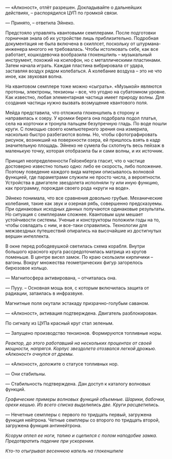— «Алконост», отлёт разрешен. Докладывайте о дальнейших действиях, – распорядился ЦУП по громкой связи. 

— Принято, – ответила Эйнеко.

Предстояло управлять квантовыми семплерами. После подготовки горничная знала об их устройстве лишь приблизительно. Подробная документация не была включена в скиллсет, поскольку от штурмана-инженера многого не требовалась. Чтобы истолковать себе, как все работает, кошкодевочка вообразила глокеншпиль – музыкальный инструмент, похожий на ксилофон, но с металлическими пластинами. Затем начала играть. Каждая пластина вибрировала от удара, заставляя воздух рядом колебаться. А колебание воздуха – это не что иное, как звуковая волна. 

На квантовом семплере тоже можно «сыграть». «Музыкой» являются протоны, электроны, тензионы – все, что угодно на субатомном уровне. Как известно, любая элементарная частица имеет природу волны. Для создания частицы нужно вызвать возмущение квантового поля.

Мейда представила, что отложила глокеншпиль в сторону и направилась к озеру.  У кромки берега она подобрала подол платья, села на корточки и тронула пальцем безупречную гладь. По воде пошли круги. С помощью своего компьютерного зрения она измерила, насколько быстро разбегаются волны. Но, чтобы сфотографировать рисунок, возникший на поверхности озера, ей пришлось взять в кадр значительную площадь. Эйнеко не сумела бы схлопнуть весь пейзаж в маленькую точку, которая отобразила бы и сами волны, и их источник.

Принцип неопределенности Гейзенберга гласит, что о частице достоверно известно только одно: либо ее скорость, либо положение. Поэтому поведение каждого вида материи описывалось волновой функцией, где параметрами служили не просто числа, а вероятности. Устройства в двигателе звездолета исполняли ту или иную функцию, как программу, порождая своего рода «круги на воде».

Эйнеко понимала, что все сравнения довольно грубые. Механические колебания, такие как звук и озерная рябь, совершенно предсказуемы. При одинаковых исходных данных получаются одинаковые результаты. Но ситуация с семплерами сложнее. Квантовым шум мешает устойчивости системы. Ученые и конструкторы положили годы на то, чтобы совладать с ним, и все-таки справились. Технологии для межзвездных путешествий опирались на высочайшие из достигнутых вершин интеллекта.

В окне перед рободевушкой светилась схема корабля. Внутри большого красного круга рассредоточилась матрица из кругов поменьше. В центре висел замок. По краю скользили кирпичики – вагоны. Вокруг множества геометрических фигур загорелось бирюзовое кольцо.

— Магнитосфера активирована, – отчиталась она.  

— Пууу. – Основная мощь воя, с которым включилась защита от радиации, затаилась в инфразвуке.

Магнитные поля окутали эстакаду призрачно-голубым саваном.

— «Алконост», активация подтверждена. Двигатель разблокирован.

По сигналу из ЦУПа красный круг стал зеленым.

— Запущено производство тензионов. Формируются топливные норы.

*Реактор, до этого работавший на нескольких процентах от своей мощности, напрягся. Корпус звездолета отозвался легкой дрожью. «Алконост» очнулся от дремы.*

— «Алконост», доложите о статусе топливных нор.

— Они стабильны.

— Стабильность подтверждена. Дан доступ к каталогу волновых функций. 

*Графические примеры волновых функций объемные. Шарики, бабочки, орехи кешью. Из всего списка выделились две. Круги расцветились.*

— Нечетные семплеры с первого по тридцать первый, загружена функция нейтрона. Четные семплеры со второго по тридцать второй, загружена функция антинейтрона.

*Ксорум оплел ее ноги, талию и сцепился с полом наподобие замка. Предотвратить падение при ускорении.* 

*Кто-то отыгрывал весеннюю капель на глокеншпиле*